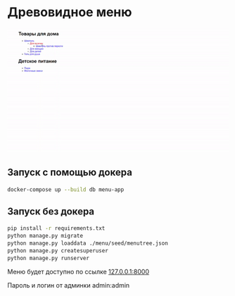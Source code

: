 # Древовидное меню
![Usecase](usecase.gif?raw=true "Пример")
## Запуск с помощью докера
```bash
docker-compose up --build db menu-app
```

## Запуск без докера
```bash
pip install -r requirements.txt
python manage.py migrate
python manage.py loaddata ./menu/seed/menutree.json
python manage.py createsuperuser
python manage.py runserver
```

Меню будет доступно по ссылке [127.0.0.1:8000](http://127.0.0.1:8000/)

Пароль и логин от админки admin:admin